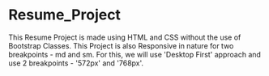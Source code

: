 # Resume_Project
This Resume Project is made using HTML and CSS without the use of Bootstrap Classes.
This Project is also Responsive in nature for two breakpoints - md and sm.
For this, we will use 'Desktop First' approach and use 2 breakpoints - '572px' and '768px'.

